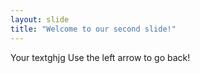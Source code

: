 ```yaml
---
layout: slide
title: "Welcome to our second slide!"
---
```

Your textghjg
Use the left arrow to go back!
